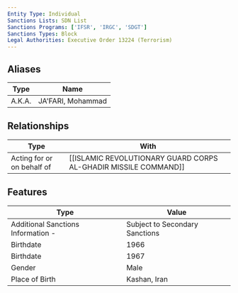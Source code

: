 ```yaml
---
Entity Type: Individual
Sanctions Lists: SDN List
Sanctions Programs: ['IFSR', 'IRGC', 'SDGT']
Sanctions Types: Block
Legal Authorities: Executive Order 13224 (Terrorism)
---
```


## Aliases
| Type  | Name      | 
|-------|-----------|
| A.K.A. | JA'FARI, Mohammad |

## Relationships
| Type  | With      | 
|-------|-----------|
| Acting for or on behalf of | [[ISLAMIC REVOLUTIONARY GUARD CORPS AL-GHADIR MISSILE COMMAND]] |

## Features
| Type  | Value      |
|-------|------------|
| Additional Sanctions Information - | Subject to Secondary Sanctions |
| Birthdate | 1966 |
| Birthdate | 1967 |
| Gender | Male |
| Place of Birth | Kashan, Iran |
